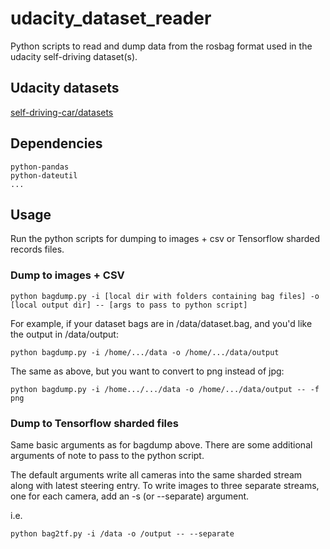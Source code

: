 # udacity_dataset_reader

Python scripts to read and dump data from the rosbag format used in the udacity self-driving dataset(s).

## Udacity datasets

[self-driving-car/datasets](https://github.com/udacity/self-driving-car/tree/master/datasets)

## Dependencies

    python-pandas
    python-dateutil
    ...

## Usage

Run the python scripts for dumping to images + csv or Tensorflow sharded records files.

### Dump to images + CSV

    python bagdump.py -i [local dir with folders containing bag files] -o [local output dir] -- [args to pass to python script]

For example, if your dataset bags are in /data/dataset.bag, and you'd like the output in /data/output:

    python bagdump.py -i /home/.../data -o /home/.../data/output

The same as above, but you want to convert to png instead of jpg:

    python bagdump.py -i /home.../.../data -o /home/.../data/output -- -f png

### Dump to Tensorflow sharded files

Same basic arguments as for bagdump above. There are some additional arguments of note to pass to the python script.

The default arguments write all cameras into the same sharded stream along with latest steering entry. To write images to three separate streams, one for each camera, add an -s (or --separate) argument.

i.e.

    python bag2tf.py -i /data -o /output -- --separate


